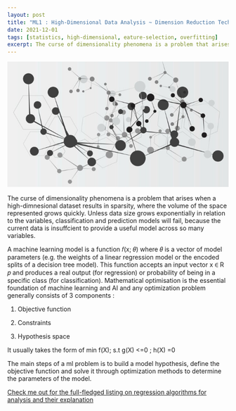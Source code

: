 ```yaml
---
layout: post
title: "ML1 : High-Dimensional Data Analysis ~ Dimension Reduction Techniques"
date: 2021-12-01
tags: [statistics, high-dimensional, eature-selection, overfitting]
excerpt: The curse of dimensionality phenomena is a problem that arises when a high-dimnesional dataset results in sparsity, where the volume of the space represented grows quickly.
---
```


<img src="/images/curse_of_dimensionality.jpg" class="block"/><br>


The curse of dimensionality phenomena is a problem that arises when a high-dimnesional dataset results in sparsity, where the volume of the space represented grows quickly. Unless data size grows exponentially in relation to the variables, classification and prediction models will fail, because the current data is insuffcient to provide a useful model across so many variables. 


A machine learning model is a function 𝑓(x; 𝜃) where 𝜃 is a vector of model parameters (e.g. the weights of a linear regression model or the encoded splits of a decision tree model). This function accepts an input vector x ∈ R 𝑝 and produces a real output (for regression) or probability of being in a specific class (for classification). Mathematical optimisation is the essential foundation of machine learning and AI and any optimization problem generally consists of 3 components : 

1) Objective function

2) Constraints

3) Hypothesis space 

It usually takes the form of min f(X); s.t g(X) <=0 ; h(X) =0

The main steps of a ml problem is to build a model hypothesis, define the objective function and solve it through optimization methods to determine the parameters of the model.  

  
[Check me out for the full-fledged listing on regression algorithms for analysis and their explanation](https://anannya2021.github.io/blog/2021/12/06/regression)


